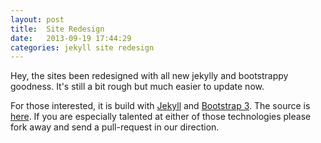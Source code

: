 ```yaml
---
layout: post
title:  Site Redesign
date:   2013-09-19 17:44:29
categories: jekyll site redesign
---
```


Hey, the sites been redesigned with all new jekylly and bootstrappy goodness.  It's still a bit rough but much easier to update now.

<!-- MORE -->

For those interested, it is build with [Jekyll][jekyll] and [Bootstrap 3][bootstrap].  The source is [here](https://github.com/pressgang-ccms/pressgang-ccms.github.com).  If you are especially talented at either of those technologies please fork away and send a pull-request in our direction.

[bootstrap]: https://getbootstrap.com
[jekyll]:    http://jekyllrb.com
